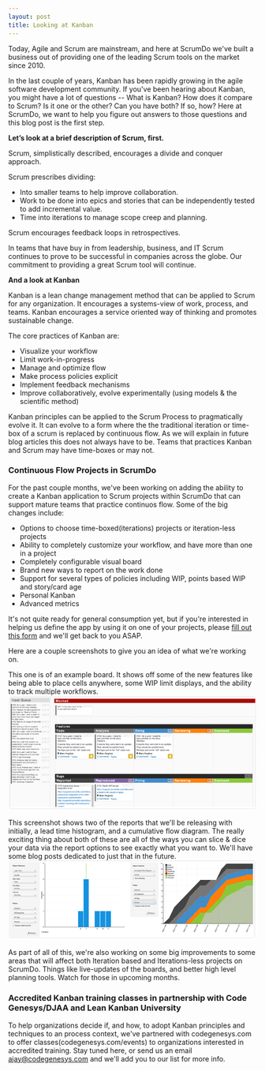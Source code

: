 ```yaml
---
layout: post
title: Looking at Kanban
---
```


Today, Agile and Scrum are mainstream, and here at ScrumDo we've built a business out of providing one of the leading Scrum tools on the market since 2010.

In the last couple of years, Kanban has been rapidly growing in the agile software development community. If you've been hearing about Kanban, you might have a lot of questions -- What is Kanban?  How does it compare to Scrum?  Is it one or the other?  Can you have both?  If so, how?  Here at ScrumDo, we want to help you figure out answers to those questions and this blog post is the first step.

**Let’s look at a brief description of Scrum, first.**

Scrum, simplistically described, encourages a divide and conquer approach. 

Scrum prescribes dividing:
- Into smaller teams to help improve collaboration. 
- Work to be done into epics and stories that can be independently tested to add incremental value.
- Time into iterations to manage scope creep and planning.

Scrum encourages feedback loops in retrospectives.

In teams that have buy in from leadership, business, and IT Scrum continues to prove to be successful in companies across the globe.  Our commitment to providing a great Scrum tool will continue.

**And a look at Kanban**

Kanban is a lean change management method that can be applied to Scrum for any organization. 
It encourages a systems-view of work, process, and teams.  Kanban encourages a service oriented way of thinking and promotes sustainable change.

The core practices of Kanban are:
- Visualize your workflow
- Limit work-in-progress
- Manage and optimize flow
- Make process policies explicit
- Implement feedback mechanisms
- Improve collaboratively, evolve experimentally (using models & the scientific method)

Kanban principles can be applied to the Scrum Process to pragmatically evolve it. It can evolve to a form where the the traditional iteration or time-box of a scrum is replaced by continuous flow. As we will explain in future blog articles this does not always have to be. Teams that practices Kanban and Scrum may have time-boxes or may not. 

### Continuous Flow Projects in ScrumDo

For the past couple months, we've been working on adding the ability to create a Kanban application to Scrum projects within ScrumDo that can support mature teams that practice continuos flow.  Some of the big changes include:

* Options to choose time-boxed(iterations) projects or iteration-less projects
* Ability to completely customize your workflow, and have more than one in a project
* Completely configurable visual board
* Brand new ways to report on the work done
* Support for several types of policies including WIP, points based WIP and story/card age
* Personal Kanban
* Advanced metrics

It's not quite ready for general consumption yet, but if you're interested in helping us define the app by using it on one of your projects, please [fill out this form](http://www.scrumdo.com/forms/kanbanize/) and we'll get back to you ASAP.

Here are a couple screenshots to give you an idea of what we're working on.

This one is of an example board.  It shows off some of the new features like being able to place cells anywhere, some WIP limit displays, and the ability to track multiple workflows.
![Kanban Board](/images/blog/kanbanexampleboard.png)

This screenshot shows two of the reports that we'll be releasing with initially, a lead time histogram, and a cumulative flow diagram.  The really exciting thing about both of these are all of the ways you can slice & dice your data via the report options to see exactly what you want to.  We'll have some blog posts dedicated to just that in the future.
![Kanban Reports](/images/blog/kanbanreports.png)


As part of all of this, we're also working on some big improvements to some areas that will affect both Iteration based and Iterations-less projects on ScrumDo.  Things like live-updates of the boards, and better high level planning tools.  Watch for those in upcoming months.


### Accredited Kanban training classes in partnership with Code Genesys/DJAA and Lean Kanban University

To help organizations decide if, and how, to adopt Kanban principles and techniques to an process context, we've partnered with codegenesys.com to offer classes(codegenesys.com/events) to organizations interested in accredited training.  Stay tuned here, or send us an email [ajay@codegenesys.com](mailto:ajay@codegenesys.com) and we'll add you to our list for more info.




